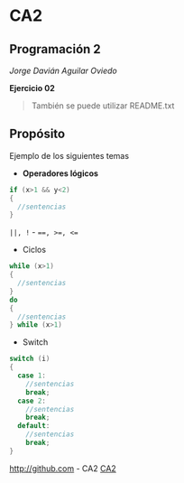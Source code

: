 # CA2

## Programación 2
*Jorge Davián Aguilar Oviedo*

**Ejercicio 02**

>También se puede utilizar README.txt

## Propósito
Ejemplo de los siguientes temas
- **Operadores lógicos**
```C#
if (x>1 && y<2)
{
  //sentencias
}
```
`||, !` 
    - `==, >=, <=`
- Ciclos
```C#
while (x>1)
{
  //sentencias
}
do 
{
  //sentencias
} while (x>1)
```
- Switch
```C#
switch (i)
{
  case 1:
    //sentencias
    break;
  case 2:
    //sentencias
    break;
  default:
    //sentencias
    break;
}
```
http://github.com - CA2
[CA2](https://github.com/Programacion-II/CA2)
